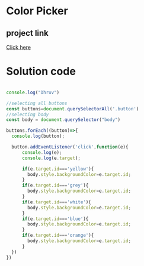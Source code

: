 # Color Picker

## project link
[Click here](https://stackblitz.com/edit/dom-project-chaiaurcode-6cwcij?file=1-colorChanger%2Findex.html,1-colorChanger%2Fchaiaurcode.js,1-colorChanger%2Fstyle.css)


# Solution code

```javascript

console.log("Dhruv")

//selecting all buttons
const buttons=document.querySelectorAll('.button')
//selecting body
const body = document.querySelector("body")

buttons.forEach((button)=>{
  console.log(button);

  button.addEventListener('click',function(e){
      console.log(e);
      console.log(e.target);

      if(e.target.id==='yellow'){
        body.style.backgroundColor=e.target.id;
      }
      if(e.target.id==='grey'){
        body.style.backgroundColor=e.target.id;
      }
      if(e.target.id==='white'){
        body.style.backgroundColor=e.target.id;
      }
      if(e.target.id==='blue'){
        body.style.backgroundColor=e.target.id;
      }
      if(e.target.id==='orange'){
        body.style.backgroundColor=e.target.id;
      }
  })
})




```

